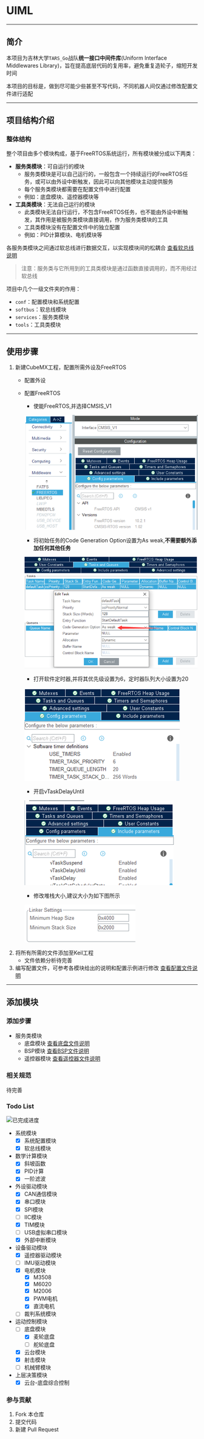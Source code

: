 # UIML

---

## 简介

本项目为吉林大学`TARS_Go`战队**统一接口中间件库**(Uniform Interface Middlewares Library)，旨在提高底层代码的复用率，避免重复造轮子，缩短开发时间

本项目的目标是，做到尽可能少些甚至不写代码，不同机器人间仅通过修改配置文件进行适配

---

## 项目结构介绍

### 整体结构

整个项目由多个模块构成，基于FreeRTOS系统运行，所有模块被分成以下两类：
- **服务类模块**：可自运行的模块
  - 服务类模块是可以自己运行的，一般包含一个持续运行的FreeRTOS任务，或可以由外设中断触发，因此可以向其他模块主动提供服务
  - 每个服务类模块都需要在配置文件中进行配置
  - 例如：底盘模块、遥控器模块等
- **工具类模块**：无法自己运行的模块
  - 此类模块无法自行运行，不包含FreeRTOS任务，也不能由外设中断触发，其作用是被服务类模块直接调用，作为服务类模块的工具
  - 工具类模块没有在配置文件中的独立配置
  - 例如：PID计算模块、电机模块等

各服务类模块之间通过软总线进行数据交互，以实现模块间的松耦合 [查看软总线说明](softbus/README.md)

> 注意：服务类与它所用到的工具类模块是通过函数直接调用的，而不用经过软总线

项目中几个一级文件夹的作用：
- `conf`：配置模块和系统配置
- `softbus`：软总线模块
- `services`：服务类模块
- `tools`：工具类模块

---

## 使用步骤

1. 新建CubeMX工程，配置所需外设及FreeRTOS
   - 配置外设
   - 配置FreeRTOS
        - 使能FreeRTOS,并选择CMSIS_V1
   
		![使能FreeRTOS](README-IMG/使能FreeRTOS.png)
		- 将初始任务的Code Generation Option设置为As weak,**不需要额外添加任何其他任务**

		![初始任务生成方式](README-IMG/初始任务生成方式.png)
		- 打开软件定时器,并将其优先级设置为6，定时器队列大小设置为20
  
  		![打开软件定时器](README-IMG/打开软件定时器.png)
		- 开启vTaskDelayUntil

		![开启vTaskDelayUntil](README-IMG/开启vTaskDelayUntil.png)
        - 修改堆栈大小,建议大小为如下图所示

    	![修改堆栈大小](README-IMG/修改堆栈大小.png)
2. 将所有所需的文件添加至Keil工程
	- 文件依赖分析待完善
3. 编写配置文件，可参考各模块给出的说明和配置示例进行修改 [查看配置文件说明](conf/README.md)

---

## 添加模块

### 添加步骤

- 服务类模块
  - 底盘模块 [查看底盘文件说明](services/chassis/README.md)
  - BSP模块 [查看BSP文件说明](services/bsp/README.md)
  - 遥控器模块 [查看遥控器文件说明](services/rc/README.md)

### 相关规范

待完善

### Todo List

![已完成进度](https://img.shields.io/badge/已完成-20/26-blue)

- 系统模块
	- [x] 系统配置模块
	- [x] 软总线模块
- 数学计算模块
	- [x] 斜坡函数
	- [x] PID计算
	- [x] 一阶滤波
- 外设驱动模块
	- [x] CAN通信模块
	- [x] 串口模块
	- [x] SPI模块
	- [ ] IIC模块
	- [x] TIM模块
	- [ ] USB虚拟串口模块
	- [x] 外部中断模块
- 设备驱动模块
	- [x] 遥控器驱动模块
	- [ ] IMU驱动模块
	- [x] 电机模块
    	- [x] M3508
		- [x] M6020
		- [x] M2006
		- [x] PWM电机
		- [x] 直流电机
	- [ ] 裁判系统模块
- 运动控制模块
	- [ ] 底盘模块
		- [x] 麦轮底盘
		- [ ] 舵轮底盘
	- [x] 云台模块
	- [x] 射击模块
	- [ ] 机械臂模块
- 上层决策模块
	- [x] 云台-底盘综合控制

### 参与贡献

1.  Fork 本仓库
2.  提交代码
3.  新建 Pull Request

